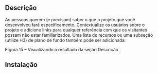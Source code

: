 ## Descrição
As pessoas querem (e precisam) saber o que o projeto que você desenvolveu fará especificamente. Contextualize os usuários sobre o projeto e adicione links para qualquer referência com que os visitantes possam não estar familiarizados. Uma lista de recursos ou uma subseção (utilize H3) de plano de fundo também pode ser adicionada:

Figura 15 – Visualizando o resultado da seção Descrição

## Instalação
